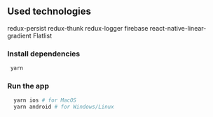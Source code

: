 ## Used technologies

redux-persist
redux-thunk
redux-logger
firebase
react-native-linear-gradient
Flatlist


### Install dependencies
```bash
 yarn
```
### Run the app
```bash
  yarn ios # for MacOS
  yarn android # for Windows/Linux
```
